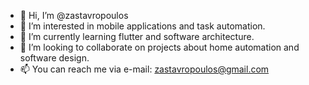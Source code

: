 - 👋 Hi, I’m @zastavropoulos
- 👀 I’m interested in mobile applications and task automation.
- 🌱 I’m currently learning flutter and software architecture.
- 💞️ I’m looking to collaborate on projects about home automation and software design.
- 📫 You can reach me via e-mail: zastavropoulos@gmail.com

<!---
zastavropoulos/zastavropoulos is a ✨ special ✨ repository because its `README.md` (this file) appears on your GitHub profile.
You can click the Preview link to take a look at your changes.
--->
